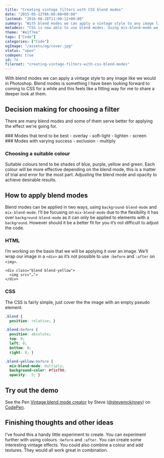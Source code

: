 ```yaml
---
title: "Creating vintage filters with CSS blend modes"
date: "2015-05-12T06:00:00+00:00"
lastmod: "2016-08-28T11:00:12+00:00"
summary: "With blend modes we can apply a vintage style to any image like we would in Photoshop. Blend modes is something I have been looking forward to coming to CSS for a while and this feels like a fitting way for me to share a deeper look at them. You can test them for yourself with the demo at the bottom."
metadesc: "CSS is now able to use blend modes. Using mix-blend-mode we can add ’vintage’ style effects to images."
theme: "#e1f7ee"
tags: ["Code"]
categories: ["Code"]
ogImage: "/assets/og/cover.jpg"
status: "open"
codepen: true
id: 74
fileroot: "creating-vintage-filters-with-css-blend-modes"
---
```


With blend modes we can apply a vintage style to any image like we would in Photoshop. Blend modes is something I have been looking forward to coming to CSS for a while and this feels like a fitting way for me to share a deeper look at them.

## Decision making for choosing a filter
There are many blend modes and some of them serve better for applying the effect we're going for.

<div class="p-flex">
<div class="p-one-half" markdown="1">
### Modes that tend to be best
- overlay
- soft-light
- lighten
- screen
</div>
<div class="p-one-half" markdown="1">
### Modes with varying success
- exclusion
- multiply
</div>
</div>

### Choosing a suitable colour
Suitable colours tend to be shades of blue, purple, yellow and green. Each colour will be more effective depending on the blend mode, this is a matter of trial and error for the most part. Adjusting the blend mode and opacity to achieve desirable results.

## How to apply blend modes
Blend modes can be applied in two ways, using `background-blend-mode` and `mix-blend-mode`. I’ll be focusing on `mix-blend-mode` due to the flexibility it has over `background-blend-mode` as it can only be applied to elements with a `background`. However should it be a better fit for you it’s not difficult to adjust the code.

### HTML
I’m working on the basis that we will be applying it over an image. We’ll wrap our image in a `<div>` as it’s not possible to use `:before` and `:after` on `<img>`.

```markup
<div class="blend blend-yellow">
  <img src="…">
</div>
```

### CSS
The CSS is fairly simple, just cover the the image with an empty pseudo element.

```css
.blend {
  position: relative; }

.blend:before {
  position: absolute;
  top: 0;
  left: 0;
  bottom: 0;
  right: 0; }

.blend-yellow:before {
  mix-blend-mode: multiply;
  background-color: #f1ef98;
  opacity: .5; }
```

## Try out the demo
<p data-height="552" data-theme-id="13022" data-slug-hash="gpaXeB" data-default-tab="result" data-user="stevemckinney" className="codepen">See the Pen <a href="http://codepen.io/stevemckinney/pen/gpaXeB/">Vintage blend mode creator</a> by Steve (<a href="http://codepen.io/stevemckinney">@stevemckinney</a>) on <a href="http://codepen.io">CodePen</a>.</p>

## Finishing thoughts and other ideas
I’ve found this a handy little experiment to create. You can experiment further with using colours `:before` and `:after`. You can create some interesting vintage effects. You could also combine a colour and add textures. They would all work great in combination.
